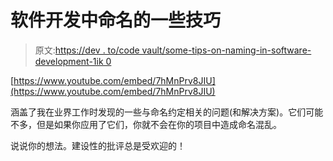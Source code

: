 # 软件开发中命名的一些技巧

> 原文:[https://dev . to/code vault/some-tips-on-naming-in-software-development-1ik 0](https://dev.to/codevault/some-tips-on-naming-in-software-development-1ik0)

[https://www.youtube.com/embed/7hMnPrv8JIU](https://www.youtube.com/embed/7hMnPrv8JIU)

涵盖了我在业界工作时发现的一些与命名约定相关的问题(和解决方案)。它们可能不多，但是如果你应用了它们，你就不会在你的项目中造成命名混乱。

说说你的想法。建设性的批评总是受欢迎的！